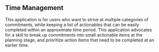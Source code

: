 ## Time Management
This application is for users who want to strive at multiple categories of commitments, while keeping a list of actionables that can be easily completed within an approximate time period. This application advocates for a skill to break up commitments into small actionable items at the planning stage, and prioritize action items that need to be completed at an earlier time.